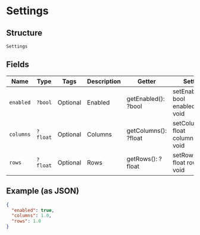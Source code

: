 
# Settings

## Structure

`Settings`

## Fields

| Name | Type | Tags | Description | Getter | Setter |
|  --- | --- | --- | --- | --- | --- |
| `enabled` | `?bool` | Optional | Enabled | getEnabled(): ?bool | setEnabled(?bool enabled): void |
| `columns` | `?float` | Optional | Columns | getColumns(): ?float | setColumns(?float columns): void |
| `rows` | `?float` | Optional | Rows | getRows(): ?float | setRows(?float rows): void |

## Example (as JSON)

```json
{
  "enabled": true,
  "columns": 1.0,
  "rows": 1.0
}
```

